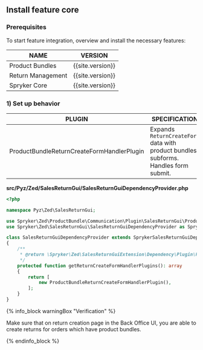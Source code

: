 

## Install feature core

### Prerequisites

To start feature integration, overview and install the necessary features:

| NAME | VERSION |
| --- | --- |
| Product Bundles | {{site.version}} |
| Return Management | {{site.version}} |
| Spryker Core | {{site.version}} |

### 1) Set up behavior

| PLUGIN | SPECIFICATION | PREREQUISITES | NAMESPACE |
| --- | --- | --- | --- |
| ProductBundleReturnCreateFormHandlerPlugin | Expands `ReturnCreateForm` data with product bundles subforms. Handles form submit. | None | Spryker\Zed\ProductBundle\Communication\Plugin\SalesReturnGui |

**src/Pyz/Zed/SalesReturnGui/SalesReturnGuiDependencyProvider.php**

```php
<?php

namespace Pyz\Zed\SalesReturnGui;

use Spryker\Zed\ProductBundle\Communication\Plugin\SalesReturnGui\ProductBundleReturnCreateFormHandlerPlugin;
use Spryker\Zed\SalesReturnGui\SalesReturnGuiDependencyProvider as SprykerSalesReturnGuiDependencyProvider;

class SalesReturnGuiDependencyProvider extends SprykerSalesReturnGuiDependencyProvider
{
    /**
     * @return \Spryker\Zed\SalesReturnGuiExtension\Dependency\Plugin\ReturnCreateFormHandlerPluginInterface[]
     */
    protected function getReturnCreateFormHandlerPlugins(): array
    {
        return [
            new ProductBundleReturnCreateFormHandlerPlugin(),
        ];
    }
}
```

{% info_block warningBox "Verification" %}

Make sure that on return creation page in the Back Office UI, you are able to create returns for orders which have product bundles.

{% endinfo_block %}
